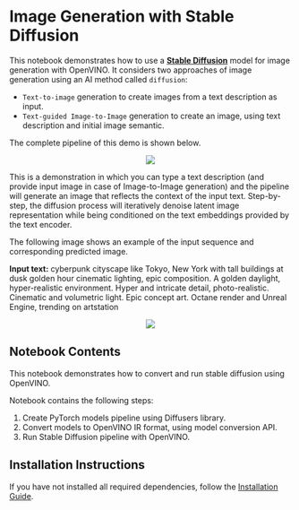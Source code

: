 # Image Generation with Stable Diffusion

This notebook demonstrates how to use a **[Stable Diffusion](https://huggingface.co/CompVis/stable-diffusion)** model for image generation with OpenVINO.
It considers two approaches of image generation using an AI method called `diffusion`:

* `Text-to-image` generation to create images from a text description as input.
* `Text-guided Image-to-Image` generation to create an image, using text description and initial image semantic.

The complete pipeline of this demo is shown below.

<p align="center">
    <img src="https://user-images.githubusercontent.com/29454499/260981188-c112dd0a-5752-4515-adca-8b09bea5d14a.png"/>
</p>


This is a demonstration in which you can type a text description (and provide input image in case of Image-to-Image generation) and the pipeline will generate an image that reflects the context of the input text.
Step-by-step, the diffusion process will iteratively denoise latent image representation while being conditioned on the text embeddings provided by the text encoder.

The following image shows an example of the input sequence and corresponding predicted image.

**Input text:** cyberpunk cityscape like Tokyo, New York with tall buildings at dusk golden hour cinematic lighting, epic composition. A golden daylight, hyper-realistic environment. Hyper and intricate detail, photo-realistic. Cinematic and volumetric light. Epic concept art. Octane render and Unreal Engine, trending on artstation

<p align="center">
    <img src="https://user-images.githubusercontent.com/29454499/216524089-ed671fc7-a78b-42bf-aa96-9f7c791a9419.png"/>
</p>

## Notebook Contents

This notebook demonstrates how to convert and run stable diffusion using OpenVINO.

Notebook contains the following steps:
1. Create PyTorch models pipeline using Diffusers library.
2. Convert models to OpenVINO IR format, using model conversion API.
3. Run Stable Diffusion pipeline with OpenVINO.

## Installation Instructions

If you have not installed all required dependencies, follow the [Installation Guide](../../README.md).
